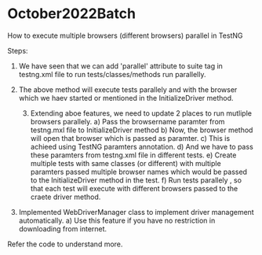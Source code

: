 # October2022Batch

How to execute multiple browsers (different browsers) parallel in TestNG

Steps:

1. We have seen that we can add 'parallel' attribute to suite tag in testng.xml file to run tests/classes/methods run parallelly.
2. The above method will execute tests parallely and with the browser which we haev started or mentioned in the InitializeDriver method.

   3. Extending aboe features, we need to update 2 places to run mutliple browsers parallely.
       a) Pass the browsername paramter from testng.mxl file to InitializeDriver method 
       b) Now, the browser method will open that browser which is passed as paramter.
       c) This is achieed using TestNG paramters annotation.
       d) And we have to pass these paramters from testng.xml file in different tests.
       e) Create multiple tests with same classes (or different) with multiple paramters passed multiple browser names which would be passed to the InitializeDriver method in the test.
       f) Run tests parallely , so that each test will execute with different browsers passed to the craete driver method.


4. Implemented WebDriverManager class to implement driver management automatically.
    a) Use this feature if you have no restriction in downloading from internet.
    


Refer the code to understand more.


